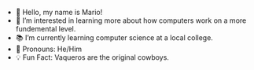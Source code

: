 - 👋 Hello, my name is Mario!
- 🧠 I’m interested in learning more about how computers work on a more fundemental level.
- 📚 I’m currently learning computer science at a local college.
- 🤠 Pronouns: He/Him
- 💡 Fun Fact: Vaqueros are the original cowboys.

<!---
10PAM/10PAM is a ✨ special ✨ repository because its `README.md` (this file) appears on your GitHub profile.
You can click the Preview link to take a look at your changes.
--->
